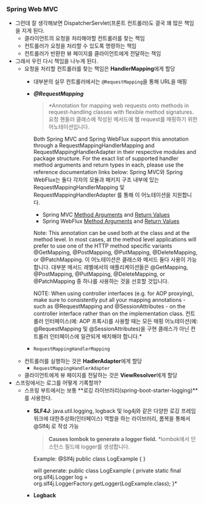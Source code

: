 ### Spring Web MVC

- 그런데 잘 생각해보면 DispatcherServlet(프론트 컨트롤러)도 결국 꽤 많은 책임을 지게 된다.
    - 클라이언트의 요청을 처리해야할 컨트롤러를 찾는 책임
    - 컨트롤러가 요청을 처리할 수 있도록 명령하는 책임
    - 컨트롤러가 반환한 뷰 페이지를 클라이언트에게 전달하는 책임
- 그래서 우린 다시 책임을 나누게 된다.
    - 요청을 처리할 컨트롤러를 찾는 책임은 **HandlerMapping**에게 할당
        - 대부분의 실무 컨트롤러에서는 `@RequestMapping`을 통해 URL을 매핑
        - ***@RequestMapping***
            
            > *Annotation for mapping web requests onto methods in request-handling classes with flexible method signatures.
            요청 핸들러 클래스에 작성된 메서드에 웹 request를 매핑하기 위한 어노테이션입니다. 
            
            Both Spring MVC and Spring WebFlux support this annotation through a RequestMappingHandlerMapping and RequestMappingHandlerAdapter in their respective modules and package structure. For the exact list of supported handler method arguments and return types in each, please use the reference documentation links below:
            Spring MVC와 Spring WebFlux는 둘다 각자의 모듈과 패키지 구조 내부에 있는 RequestMappingHandlerMapping 및 RequestMappingHandlerAdapter 를 통해 이 어노테이션을 지원합니다.
            
            - Spring MVC [Method Arguments](https://docs.spring.io/spring-framework/docs/current/reference/html/web.html#mvc-ann-arguments)  and [Return Values](https://docs.spring.io/spring-framework/docs/current/reference/html/web.html#mvc-ann-return-types)
            - Spring WebFlux [Method Arguments](https://docs.spring.io/spring-framework/docs/current/reference/html/web-reactive.html#webflux-ann-arguments)  and [Return Values](https://docs.spring.io/spring-framework/docs/current/reference/html/web-reactive.html#webflux-ann-return-types)
            
            Note: This annotation can be used both at the class and at the method level. In most cases, at the method level applications will prefer to use one of the HTTP method specific variants @GetMapping, @PostMapping, @PutMapping, @DeleteMapping, or @PatchMapping.
            이 어노테이션은 클래스와 메서드 둘다 사용이 가능합니다. 대부분 메서드 레벨에서의 애플리케이션들은 @GetMapping, @PostMapping, @PutMapping, @DeleteMapping, or @PatchMapping 중 하나를 사용하는 것을 선호할 것입니다.
            
            NOTE: When using controller interfaces (e.g. for AOP proxying), make sure to consistently put all your mapping annotations - such as @RequestMapping and @SessionAttributes - on the controller interface rather than on the implementation class.
            컨트롤러 인터페이스(예: AOP 프록시)를 사용할 때는 모든 매핑 어노테이션(예: @RequestMapping 및 @SessionAttributes)을 구현 클래스가 아닌 컨트롤러 인터페이스에 일관되게 배치해야 합니다.*
            > 
        - `RequestMappingHandlerMapping`
    - 컨트롤러를 실행하는 것은 **HadlerAdapter**에게 할당
        - `RequestMappingHandlerAdapter`
    - 클라이언트에게 뷰 페이지를 전달하는 것은 **ViewResolver**에게 할당
- 스프링에서는 로그를 어떻게 기록할까?
    - 스프링 부트에서는 보통 **로깅 라이브러리(spring-boot-starter-logging)**를 사용한다.
        - **SLF4J**: java.util.logging, logback 및 log4j와 같은 다양한 로깅 프레임 워크에 대한추상화(인터페이스) 역할을 하는 라이브러리, 롬복을 통해서 @Slf4j 로 작성 가능
            
            > **Causes lombok to generate a logger field.**
            *lombok에서 인스턴스 필드에 logger를 생성합니다.
            
            Example:
            @Slf4j
            public class LogExample {
            }
            
            will generate:
            public class LogExample {
            private static final org.slf4j.Logger log = org.slf4j.LoggerFactory.getLogger(LogExample.class);
            }*
            > 
        - **Logback**